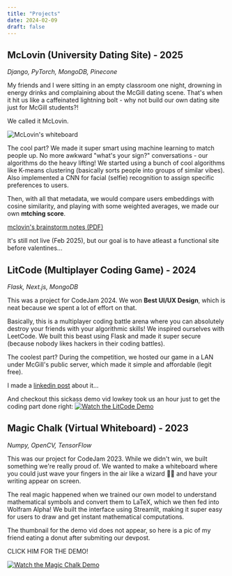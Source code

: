 ```yaml
---
title: "Projects"
date: 2024-02-09
draft: false
---
```


## McLovin (University Dating Site) - 2025

*Django, PyTorch, MongoDB, Pinecone*

My friends and I were sitting in an empty classroom one night, drowning in energy drinks and complaining about the McGill dating scene. That's when it hit us like a caffeinated lightning bolt - why not build our own dating site just for McGill students?!

We called it McLovin.

![McLovin's whiteboard](/images/mclovinboard.jpg)

The cool part? We made it super smart using machine learning to match people up. No more awkward "what's your sign?" conversations - our algorithms do the heavy lifting! We started using a bunch of cool algorithms like K-means clustering (basically sorts people into groups of similar vibes). Also implemented a CNN for facial (selfie) recognition to assign specific preferences to users.

Then, with all that metadata, we would compare users embeddings with cosine similarity, and playing with some weighted averages, we made our own **mtching score**.

[mclovin's brainstorm notes (PDF)](/images/mclovinnotes.pdf)

It's still not live (Feb 2025), but our goal is to have atleast a functional site before valentines...



## LitCode (Multiplayer Coding Game) - 2024
*Flask, Next.js, MongoDB*

This was a project for CodeJam 2024. We won **Best UI/UX Design**, which is neat because we spent a lot of effort on that.

Basically, this is a multiplayer coding battle arena where you can absolutely destroy your friends with your algorithmic skills!
We inspired ourselves with LeetCode.
We built this beast using Flask and made it super secure (because nobody likes hackers in their coding battles).

The coolest part? During the competition, we hosted our game in a LAN under McGill's public server, which made it simple and affordable (legit free).

I made a [linkedin post](https://www.linkedin.com/posts/william-kiem-lafond-98ab61233_yay-we-won-i-mean-sorta-kevin-activity-7271293667343052801-0rF8?utm_source=share&utm_medium=member_desktop&rcm=ACoAADpepjoBIb-qvilUNkX0e7Izchf9AOm7M5U) about it...



And checkout this sickass demo vid lowkey took us an hour just to get the coding part done right:
[![Watch the LitCode Demo](https://img.youtube.com/vi/Hg4UC5cIdhc/maxresdefault.jpg)](https://www.youtube.com/watch?v=Hg4UC5cIdhc)

## Magic Chalk (Virtual Whiteboard) - 2023
*Numpy, OpenCV, TensorFlow*

This was our project for CodeJam 2023. While we didn't win, we built something we're really proud of. We wanted to make a whiteboard where you could just wave your fingers in the air like a wizard 🧙‍♂️ and have your writing appear on screen.

The real magic happened when we trained our own model to understand mathematical symbols and convert them to LaTeX, which we then fed into Wolfram Alpha! We built the interface using Streamlit, making it super easy for users to draw and get instant mathematical computations.

The thumbnail for the demo vid does not appear, so here is a pic of my friend eating a donut after submiting our devpost.

CLICK HIM FOR THE DEMO!

[![Watch the Magic Chalk Demo](/images/orlol.png)](https://www.youtube.com/watch?v=Cy3BYuwWMK0)
